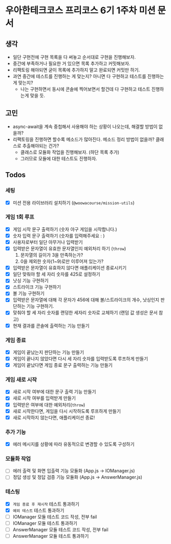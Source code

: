 # 우아한테크코스 프리코스 6기 1주차 미션 문서

## 생각

- 일단 구현전에 구현 목록을 다 써놓고 순서대로 구현을 진행해보자.
- 중간에 부족하거나 필요한 거 있으면 목록 추가하고 커밋해보자.
- 리팩토링 해야되면 굳이 목록에 추가하지 말고 완료되면 커밋만 하기.
- 과연 중간에 테스트를 진행하는 게 맞는지? 아니면 다 구현하고 테스트를 진행하는게 맞는지?
  - 나는 구현하면서 동시에 콘솔에 찍어보면서 할건데 다 구현하고 테스트 진행하는게 맞을 듯.

## 고민

- async-await을 계속 중첩해서 사용해야 하는 상황이 나오는데, 해결할 방법이 없을까?
- 리팩토링을 진행하면 할수록 메소드가 많아진다. 메소드 정리 방법이 없을까? 클래스로 추출해야되는 건가?
  - 클래스로 모듈화 작업을 진행해보자. (하단 목록 추가)
  - 그러므로 모듈에 대한 테스트도 진행하자.

## Todos

### 세팅

- [x] 미션 전용 라이브러리 설치하기 (`@woowacourse/mission-utils`)

### 게임 1회 루프

- [x] 게임 시작 문구 출력하기 (숫자 야구 게임을 시작합니다.)
- [x] 숫자 입력 문구 출력하기 (숫자를 입력해주세요 : )
- [x] 사용자로부터 일단 아무거나 입력받기
- [x] 입력받은 문자열이 유효한 문자열인지 예외처리 하기 (`throw`)
  1. 문자열의 길이가 3을 만족하는가?
  2. 0을 제외한 숫자(1~9)로만 이루어져 있는가?
- [x] 입력받은 문자열이 유효하지 않다면 애플리케이션 종료시키기
- [x] 일단 맞춰야 할 세 자리 숫자를 425로 설정하기
- [x] 낫싱 기능 구현하기
- [x] 스트라이크 기능 구현하기
- [x] 볼 기능 구현하기
- [x] 입력받은 문자열에 대해 각 문자가 456에 대해 볼/스트라이크의 개수, 낫싱인지 판단하는 기능 구현하기.
- [x] 맞춰야 할 세 자리 숫자를 랜덩한 세자리 숫자로 교체하기 (랜덤 값 생성은 문서 참고)
- [x] 현재 결과를 콘솔에 출력하는 기능 만들기

### 게임 종료

- [x] 게임이 끝났는지 판단하는 기능 만들기
- [x] 게임이 끝나지 않았다면 다시 세 자리 숫자를 입력받도록 루프하게 만들기
- [x] 게임이 끝났다면 게임 종료 문구 출력하는 기능 만들기

### 게임 새로 시작

- [x] 새로 시작 여부에 대한 문구 출력 기능 만들기
- [x] 새로 시작 여부를 입력받게 만들기
- [x] 입력받은 여부에 대한 예외처리(`throw`)
- [x] 새로 시작한다면, 게임을 다시 시작하도록 루프하게 만들기
- [x] 새로 시작하지 않는다면, 애플리케이션 종료!

### 추가 기능

- [x] 에러 메시지를 상황에 따라 유동적으로 변경할 수 있도록 구성하기

### 모듈화 작업

- [ ] 에러 출력 및 화면 입출력 기능 모듈화 (App.js -> IOManager.js)
- [ ] 정답 생성 및 정답 검증 기능 모듈화 (App.js -> AnswerManager.js)

### 테스팅

- [x] `게임 종료 후 재시작` 테스트 통과하기
- [x] `예외 테스트` 테스트 통과하기
- [ ] IOManager 모듈 테스트 코드 작성, 전부 fail
- [ ] IOManager 모듈 테스트 통과하기
- [ ] AnswerManager 모듈 테스트 코드 작성, 전부 fail
- [ ] AnswerManager 모듈 테스트 통과하기
